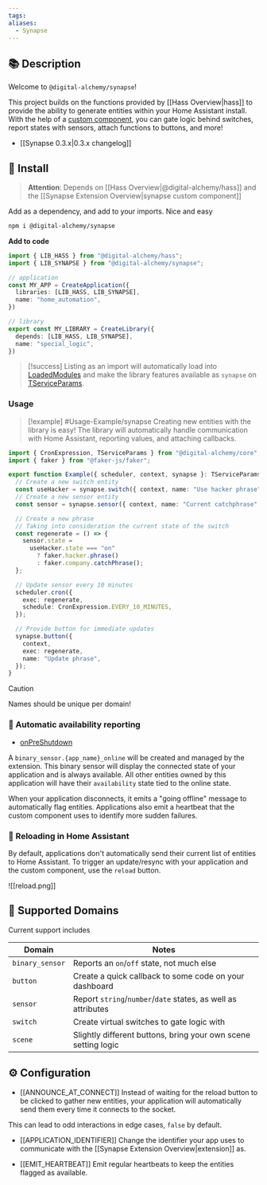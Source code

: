 ```yaml
---
tags:
aliases:
  - Synapse
---
```

## 📚 Description

Welcome to `@digital-alchemy/synapse`!

This project builds on the functions provided by [[Hass Overview|hass]] to provide the ability to generate entities within your Home Assistant install. With the help of a [custom component](https://github.com/Digital-Alchemy-TS/synapse-extension), you can gate logic behind switches, report states with sensors, attach functions to buttons, and more!

- [[Synapse 0.3.x|0.3.x changelog]]

## 💾 Install

> **Attention**:
> Depends on  [[Hass Overview|@digital-alchemy/hass]] and the [[Synapse Extension Overview|synapse custom component]]

Add as a dependency, and add to your imports. Nice and easy
```bash
npm i @digital-alchemy/synapse
```
**Add to code**
```typescript
import { LIB_HASS } from "@digital-alchemy/hass";
import { LIB_SYNAPSE } from "@digital-alchemy/synapse";

// application
const MY_APP = CreateApplication({
  libraries: [LIB_HASS, LIB_SYNAPSE],
  name: "home_automation",
})

// library
export const MY_LIBRARY = CreateLibrary({
  depends: [LIB_HASS, LIB_SYNAPSE],
  name: "special_logic",
})
```
> [!success]
> Listing as an import will automatically load into [LoadedModules](/core/exports/LoadedModules) and make the library features available as `synapse` on [TServiceParams](/core/exports/TServiceParams).

### Usage

> [!example] #Usage-Example/synapse
> Creating new entities with the library is easy! The library will automatically handle communication with Home Assistant, reporting values, and attaching callbacks.

```typescript
import { CronExpression, TServiceParams } from "@digital-alchemy/core";
import { faker } from "@faker-js/faker";

export function Example({ scheduler, context, synapse }: TServiceParams) {
  // Create a new switch entity
  const useHacker = synapse.switch({ context, name: "Use hacker phrase" });
  // Create a new sensor entity
  const sensor = synapse.sensor({ context, name: "Current catchphrase" });

  // Create a new phrase
  // Taking into consideration the current state of the switch
  const regenerate = () => {
    sensor.state =
      useHacker.state === "on"
        ? faker.hacker.phrase()
        : faker.company.catchPhrase();
  };

  // Update sensor every 10 minutes
  scheduler.cron({
    exec: regenerate,
    schedule: CronExpression.EVERY_10_MINUTES,
  });

  // Provide button for immediate updates
  synapse.button({
    context,
    exec: regenerate,
    name: "Update phrase",
  });
}
```

> [!caution]
> Names should be unique per domain!

### 🔄 Automatic availability reporting

- [onPreShutdown](/core/lifecycle/onPreShutdown)

A `binary_sensor.{app_name}_online` will be created and managed by the extension. This binary sensor will display the connected state of your application and is always available. All other entities owned by this application will have their `availability` state tied to the online state.

When your application disconnects, it emits a "going offline" message to automatically flag entities. Applications also emit a heartbeat that the custom component uses to identify more sudden failures.

### 🔁 Reloading in Home Assistant

By default, applications don't automatically send their current list of entities to Home Assistant. To trigger an update/resync with your application and the custom component, use the `reload` button.

![[reload.png]]

## 📜 Supported Domains

Current support includes

| Domain          | Notes                                                         |
| --------------- | ------------------------------------------------------------- |
| `binary_sensor` | Reports an `on`/`off` state, not much else                    |
| `button`        | Create a quick callback to some code on your dashboard        |
| `sensor`        | Report `string`/`number`/`date` states, as well as attributes |
| `switch`        | Create virtual switches to gate logic with                    |
| `scene`         | Slightly different buttons, bring your own scene setting logic|

## ⚙️ Configuration

- [[ANNOUNCE_AT_CONNECT]]
Instead of waiting for the reload button to be clicked to gather new entities, your application will automatically send them every time it connects to the socket.

This can lead to odd interactions in edge cases, `false` by default.

- [[APPLICATION_IDENTIFIER]]
Change the identifier your app uses to communicate with the [[Synapse Extension Overview|extension]] as.

- [[EMIT_HEARTBEAT]]
Emit regular heartbeats to keep the entities flagged as available.
